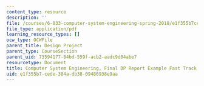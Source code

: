 ```yaml
---
content_type: resource
description: ''
file: /courses/6-033-computer-system-engineering-spring-2018/e1f355b7cede384adb3809486938e9aa_MIT6_033S18fasttrackdppr.pdf
file_type: application/pdf
learning_resource_types: []
ocw_type: OCWFile
parent_title: Design Project
parent_type: CourseSection
parent_uid: 73594177-84bd-559f-acb2-aadc9d04abe7
resourcetype: Document
title: Computer System Engineering, Final DP Report Example Fast Track
uid: e1f355b7-cede-384a-db38-09486938e9aa
---
```

